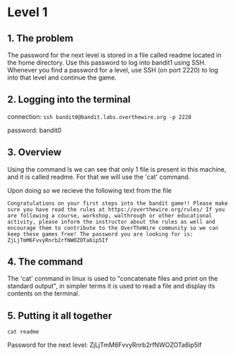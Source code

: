 # Level 1

## 1. The problem

The password for the next level is stored in a file called readme located in the home directory. Use this password to log into bandit1 using SSH. Whenever you find a password for a level, use SSH (on port 2220) to log into that level and continue the game.

## 2. Logging into the terminal

connection: `ssh bandit0@bandit.labs.overthewire.org -p 2220`

password: bandit0

## 3. Overview

Using the command ls we can see that only 1 file is present in this machine, and it is called readme. For that we will use the 'cat' command.

Upon doing so we recieve the following text from the file

`Congratulations on your first steps into the bandit game!!
Please make sure you have read the rules at https://overthewire.org/rules/
If you are following a course, workshop, walthrough or other educational activity,
please inform the instructor about the rules as well and encourage them to
contribute to the OverTheWire community so we can keep these games free!
The password you are looking for is: ZjLjTmM6FvvyRnrb2rfNWOZOTa6ip5If`

## 4. The command

The 'cat' command in linux is used to "concatenate files and print on the standard output", in simpler terms it is used to read a file and display its contents on the terminal.

## 5. Putting it all together

`cat readme`

Password for the next level: ZjLjTmM6FvvyRnrb2rfNWOZOTa6ip5If
